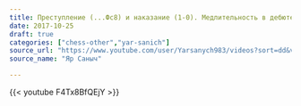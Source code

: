 ```yaml
---
title: Преступление (...Фс8) и наказание (1-0). Медлительность в дебюте. Урок магистра шахмат.
date: 2017-10-25
draft: true
categories: ["chess-other","yar-sanich"]
source_url: "https://www.youtube.com/user/Yarsanych983/videos?sort=dd&view=0&flow=grid"
source_name: "Яр Саныч"

---
```


<!--more-->
<div class="container">
  <div class="row">
    <div class="col-12">
      {{< youtube F4Tx8BfQEjY >}}
    </div>
  </div>
</div>
